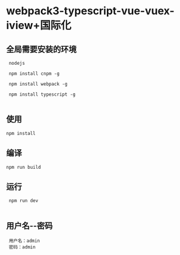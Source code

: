 # webpack3-typescript-vue-vuex-iview+国际化

## 全局需要安装的环境

```
 nodejs
 
 npm install cnpm -g

 npm install webpack -g

 npm install typescript -g
 
```
## 使用

```
npm install 

```
## 编译

```
npm run build 

```

## 运行 

```
 npm run dev 
 
```
## 用户名--密码
```
 用户名：admin
 密码：admin
 
```
